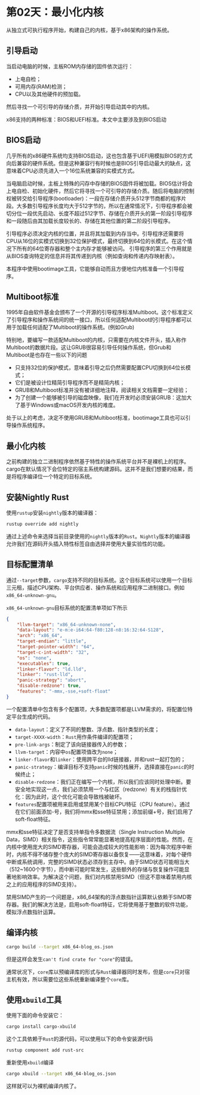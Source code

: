 # 第02天：最小化内核

从独立式可执行程序开始，构建自己的内核，基于x86架构的操作系统。

## 引导启动

当启动电脑的时候，主板ROM内存储的固件依次运行：

+ 上电自检；
+ 可用内存(RAM)检测；
+ CPU以及其他硬件的预加载。

然后寻找一个可引导的存储介质，并开始引导启动其中的内核。

x86支持的两种标准：BIOS和UEFI标准。本文中主要涉及到BIOS启动

## BIOS启动

几乎所有的x86硬件系统均支持BIOS启动，这也包含基于UEFI用模拟BIOS的方式向后兼容的硬件系统。但是这种兼容行有时候也是BIOS引导启动最大的缺点，这意味着CPU必须先进入一个16位系统兼容的实模式方式。

当电脑启动时候，主板上特殊的闪存中存储的BIOS固件将被加载。BIOS估计将会上电自检、初始化硬件，然后它将寻找一个可引导的存储介质。随后将电脑的控制权被转交给引导程序(bootloader)：一段在存储介质开头512字节商都的程序片段。大多数引导程序长度均大于512字节的，所以在通常情况下，引导程序都会被切分位一段优先启动、长度不超过512字节、存储在介质开头的第一阶段引导程序和一段随后由其加载长度较长的、存储在其他位置的第二阶段引导程序。

引导程序必须决定内核的位置，并且将其加载到内存当中。引导程序还需要将CPU从16位的实模式切换到32位保护模式，最终切换到64位的长模式。在这个情况下所有的64位寄存器和整个主内存才能够被访问。
引导程序的第三个作用就是从BIOS查询特定的信息并将其传递到内核（例如查询和传递内存映射表）。

本程序中使用bootimage工具，它能够自动而且方便地位内核准备一个引导程序。

## Multiboot标准

1995年自由软件基金会颁布了一个开源的引导程序标准Multiboot。这个标准定义了引导程序和操作系统间的统一接口，所以任何适配Multiboot的引导程序都可以用于加载任何适配了Multiboot的操作系统。(例如Grub)

特别地，要编写一款适配Multiboot的内核，只需要在内核文件开头，插入称作Multiboot的数据片段。这让GRUB很容易引导任何操作系统，但Grub和Multiboot是也存在一些以下的问题

+ 只支持32位的保护模式，意味着引导之后仍然需要配置CPU切换到64位长模式；
+ 它们是被设计位精简引导程序而不是精简内核；
+ GRUB和Multiboot标准并没有被详细地注释，阅读相关文档需要一定经验；
+ 为了创建一个能够被引导的磁盘映像，我们在开发时必须安装GRUB：这加大了基于Windows或macOS开发内核的难度。

处于以上的考虑，决定不使用GRUB和Multiboot标准，bootimage工具也可以引导操作系统程序。

## 最小化内核

之前构建的独立二进制程序依然基于特性的操作系统平台并不是裸机上的程序。cargo在默认情况下会位特定的宿主系统构建源码。这并不是我们想要的结果，而是将程序编译位一个特定的目标系统。

## 安装Nightly Rust

使用`rustup`安装`nightly`版本的编译器：
```bash
rustup override add nightly
```

通过上述命令来选择当前目录使用的`nightly`版本的`Rust`。`Nightly`版本的编译器允许我们在源码开头插入特性标签自由选择并使用大量实验性的功能。

## 目标配置清单

通过`--target`参数，`cargo`支持不同的目标系统。这个目标系统可以使用一个目标三元租，描述CPU架构、平台供应者、操作系统和应用程序二进制接口。例如`x86_64-unknown-gnu`。


`x86_64-unknown-gnu`目标系统的配置清单项如下所示
```json
{
    "llvm-target": "x86_64-unknown-none",
    "data-layout": "e-m:e-i64:64-f80:128-n8:16:32:64-S128",
    "arch": "x86_64",
    "target-endian": "little",
    "target-pointer-width": "64",
    "target-c-int-width": "32",
    "os": "none",
    "executables": true,
    "linker-flavor": "ld.lld",
    "linker": "rust-lld",
    "panic-strategy": "abort",
    "disable-redzone": true,
    "features": "-mmx,-sse,+soft-float"
}
```

一个配置清单中包含有多个配置项，大多数配置项都是LLVM需求的，将配置位特定平台生成的代码。
+ `data-layout`：定义了不同的整数、浮点数、指针类型的长度；
+ `target-XXXX-width`：`Rust`用作条件编译的配置项；
+ `pre-link-args`：制定了该向链接器传入的参数；
+ `llvm-target`：内容中`os`配置项值改为`none`；
+ `linker-flavor`和`linker`：使用跨平台的lld链接器，并和rust一起打包的；
+ `panic-strategy`：编译目标不支持`panic`时候的栈展开，选择直接在`panic`的时候终止；
+ `disable-redzone`：我们正在编写一个内核，所以我们应该同时处理中断。要安全地实现这一点，我们必须禁用一个与红区（redzone）有关的栈指针优化：因为此时，这个优化可能会导致栈被破坏。
+ `features`配置项被用来启用或禁用某个目标CPU特征（CPU feature）。通过在它们前面添加-号，我们将mmx和sse特征禁用；添加前缀+号，我们启用了soft-float特征。

mmx和sse特征决定了是否支持单指令多数据流（Single Instruction Multiple Data，SIMD）相关指令，这些指令常常能显著地提高程序层面的性能。然而，在内核中使用庞大的SIMD寄存器，可能会造成较大的性能影响：因为每次程序中断时，内核不得不储存整个庞大的SIMD寄存器以备恢复——这意味着，对每个硬件中断或系统调用，完整的SIMD状态必须存到主存中。由于SIMD状态可能相当大（512~1600个字节），而中断可能时常发生，这些额外的存储与恢复操作可能显著地影响效率。为解决这个问题，我们对内核禁用SIMD（但这不意味着禁用内核之上的应用程序的SIMD支持）。

禁用SIMD产生的一个问题是，x86_64架构的浮点数指针运算默认依赖于SIMD寄存器。我们的解决方法是，启用soft-float特征，它将使用基于整数的软件功能，模拟浮点数指针运算。

## 编译内核
```bash
cargo build --target x86_64-blog_os.json
```

但是这样会发生`can't find crate for "core"`的错误。

通常状况下，`core`库以预编译库的形式与`Rust`编译器同时发布，但是`core`只对宿主机有效，所以需要位这些系统重新编译整个`core`库。

## 使用`xbuild`工具

使用下面的命令安装它：
```bash
cargo install cargo-xbuild
```

这个工具依赖于`Rust`的源代码，可以使用以下的命令安装源代码
```bash
rustup component add rust-src
```

重新使用`xbuild`编译
```bash
cargo xbuild --target x86_64-blog_os.json
```

这样就可以为裸机编译内核了。


